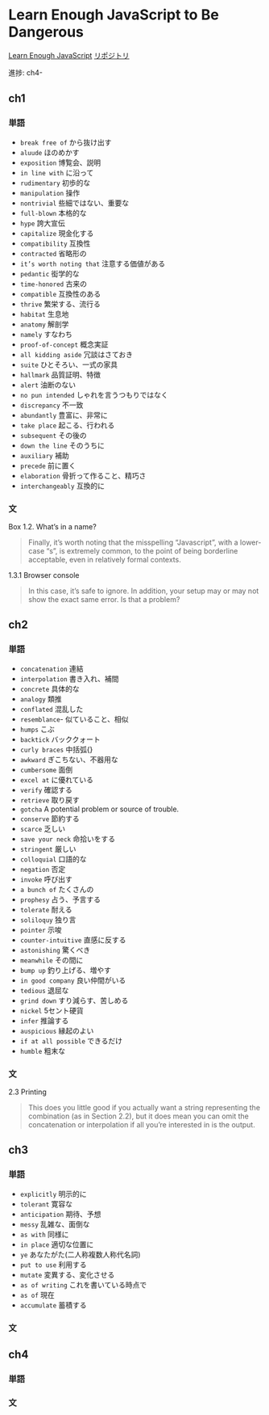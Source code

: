# Learn Enough JavaScript to Be Dangerous

[Learn Enough JavaScript](https://www.learnenough.com/javascript-tutorial/hello_world)
[リポジトリ](https://shuito1992.github.io/js_tutorial/)

進捗: ch4-

## ch1

### 単語

* `break free of` から抜け出す
* `aluude` ほのめかす
* `exposition` 博覧会、説明
* `in line with` に沿って
* `rudimentary` 初歩的な
* `manipulation` 操作
* `nontrivial` 些細ではない、重要な
* `full-blown` 本格的な
* `hype` 誇大宣伝
* `capitalize` 現金化する
* `compatibility` 互換性
* `contracted` 省略形の
* `it’s worth noting that` 注意する価値がある
* `pedantic` 衒学的な
* `time-honored` 古来の
* `compatible` 互換性のある
* `thrive` 繁栄する、流行る
* `habitat` 生息地
* `anatomy` 解剖学
* `namely` すなわち
* `proof-of-concept` 概念実証
* `all kidding aside` 冗談はさておき
* `suite` ひとそろい、一式の家具
* `hallmark` 品質証明、特徴
* `alert` 油断のない
* `no pun intended` しゃれを言うつもりではなく
* `discrepancy` 不一致
* `abundantly` 豊富に、非常に
* `take place` 起こる、行われる
* `subsequent` その後の
* `down the line` そのうちに
* `auxiliary` 補助
* `precede` 前に置く
* `elaboration` 骨折って作ること、精巧さ
* `interchangeably` 互換的に



### 文

Box 1.2. What’s in a name?
> Finally, it’s worth noting that the misspelling “Javascript”, with a lower-case “s”, is extremely common, to the point of being borderline acceptable, even in relatively formal contexts.

1.3.1 Browser console
> In this case, it’s safe to ignore. In addition, your setup may or may not show the exact same error. Is that a problem?

## ch2

### 単語

* `concatenation` 連結
* `interpolation` 書き入れ、補間
* `concrete` 具体的な
* `analogy` 類推
* `conflated` 混乱した
* `resemblance`- 似ていること、相似
* `humps` こぶ
* `backtick` バッククォート
* `curly braces` 中括弧{}
* `awkward` ぎこちない、不器用な
* `cumbersome` 面倒
* `excel at` に優れている
* `verify` 確認する
* `retrieve` 取り戻す
* `gotcha` A potential problem or source of trouble.
* `conserve` 節約する
* `scarce` 乏しい
* `save your neck` 命拾いをする
* `stringent` 厳しい
* `colloquial` 口語的な
* `negation` 否定
* `invoke` 呼び出す
* `a bunch of` たくさんの
* `prophesy` 占う、予言する
* `tolerate` 耐える
* `soliloquy` 独り言
* `pointer` 示唆
* `counter-intuitive` 直感に反する
* `astonishing` 驚くべき
* `meanwhile` その間に
* `bump up` 釣り上げる、増やす
* `in good company` 良い仲間がいる
* `tedious` 退屈な
* `grind down` すり減らす、苦しめる
* `nickel` 5セント硬貨
* `infer` 推論する
* `auspicious` 縁起のよい
* `if at all possible` できるだけ
* `humble` 粗末な

### 文

2.3 Printing
> This does you little good if you actually want a string representing the combination (as in Section 2.2), but it does mean you can omit the concatenation or interpolation if all you’re interested in is the output.

## ch3

### 単語

* `explicitly` 明示的に
* `tolerant` 寛容な
* `anticipation` 期待、予想
* `messy` 乱雑な、面倒な
* `as with` 同様に
* `in place` 適切な位置に
* `ye` あなたがた(二人称複数人称代名詞)
* `put to use` 利用する
* `mutate` 変異する、変化させる
* `as of writing` これを書いている時点で
* `as of` 現在
* `accumulate` 蓄積する

### 文

## ch4

### 単語



### 文


